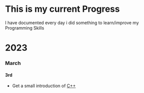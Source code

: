 # This is my current Progress
I have documented every day i did something to learn/improve my Programming Skills

# 2023
### March
#### 3rd
- Get a small introduction of [C++](https://github.com/dpfurners/CPP/blob/master/README.md#introduction-to-c)
